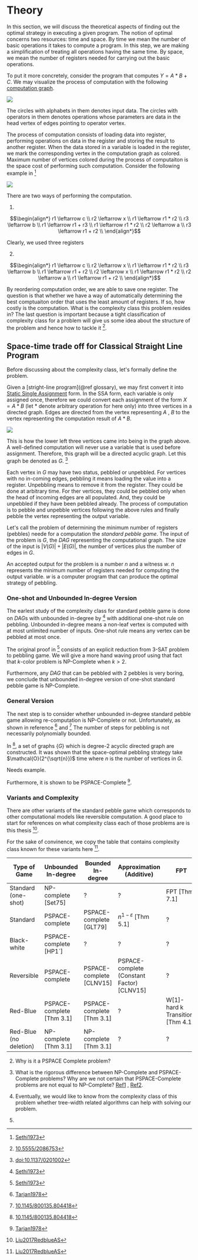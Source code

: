 # Theory

In this section, we will discuss the theoretical aspects of finding out the
optimal strategy in executing a given program. The notion of optimal concerns
two resources: time and space. By time we mean the number of basic operations it
takes to compute a program. In this step, we are making a simplification of
treating all operations having the same time. By space, we mean the number of
registers needed for carrying out the basic operations.

To put it more concretely, consider the program that computes $Y = A * B + C$.
We may visualize the process of computation with the following [computation
graph](https://www.cs.cornell.edu/courses/cs5740/2017sp/lectures/04-nn-compgraph.pdf).

![](computation_graph.svg)

The circles with alphabets in them denotes input data. The circles with
operators in them denotes operations whose parameters are data in the head
vertex of edges pointing to operator vertex. 

The process of computation consists of loading data into register, performing
operations on data in the register and storing the result to another register.
When the data stored in a variable is loaded in the register, we mark the
corresponding vertex in the computation graph as colored. Maximum number of
vertices colored during the process of computaiton is the space cost of
performing such computation. Consider the following example in [^1]

![](sethi_eg.svg)

There are two ways of performing the computation.

1. 
```math
\begin{align*}
   r1 \leftarrow c \\
   r2 \leftarrow x \\
   r1 \leftarrow r1 * r2 \\
   r3 \leftarrow b \\
   r1 \leftarrow r1 + r3 \\
   r1 \leftarrow r1 * r2 \\
   r2 \leftarrow a \\
   r3 \leftarrow r1 + r2 \\
\end{align*}
```

Clearly, we used three registers

2. 

```math
\begin{align*}
   r1 \leftarrow c \\
   r2 \leftarrow x \\
   r1 \leftarrow r1 * r2 \\
   r3 \leftarrow b \\ 
   r1 \leftarrow r1 + r2 \\
   r2 \leftarrow x  \\
   r1 \leftarrow r1 * r2 \\
   r2 \leftarrow a \\ 
   r1 \leftarrow r1 + r2 \\
\end{align*}
```

By reordering computation order, we are able to save one register. The question
is that whether we have a way of automatically determining the best comptuaiton
order that uses the least amount of registers. If so, how costly is the
computation. What is the complexity class this problem resides in? The last
question is important because a tight classification of complexity class for a
problem will give us some idea about the structure of the problem and hence how
to tackle it [^2].

## Space-time trade off for Classical Straight Line Program

Before discussing about the complexity class, let's formally define the problem.

Given a [stright-line program](@ref glossary), we may first convert it into
[Static Single
Assignment](https://en.wikipedia.org/wiki/Static_single-assignment_form) form.
In the SSA form, each variable is only assigned once, therefore we could convert
each assignment of the form $X=A*B$ (let $*$ denote arbitrary operation for here
only) into three vertices in a directed graph. Edges are directed from the
vertex representing $A$ , $B$ to the vertex representing the computation result
of $A*B$.

![](computation_graph.svg)

This is how the lower left three vertices came into being in the graph above. A
well-defined computation will never use a variable that is used before
assignment. Therefore, this graph will be a directed acyclic graph. Let this
graph be denoted as $G$. [^4]

Each vertex in $G$ may have two status, pebbled or unpebbled. For vertices with
no in-coming edges, pebbling it means loading the value into a register.
Unpebbling means to remove it from the register. They could be done at arbitrary
time. For ther vertices, they could be pebbled only when the head of incoming
edges are all populated. And, they could be unpebbled if they have been pebbled
already. The process of computation is to pebble and unpebble vertices following
the above rules and finally pebble the vertex representing the output variable. 

Let's call the problem of determining the minimum number of registers (pebbles)
neede for a computation the *standard pebble game*. The input of the problem is
$G$, the *DAG* representing the computational graph. The size of the input is
$|V(G)|+|E(G)|$, the number of vertices plus the number of edges in $G$.

An accepted output for the problem is a number $n$ and a witness $w$. $n$
represents the minimum number of registers needed for computing the output
variable. $w$ is a computer program that can produce the optimal strategy of
pebbling.

### One-shot and Unbounded In-degree Version

The earlest study of the complexity class for standard pebble game is done on
$DAG$s with unbounded in-degree by [^1] with additional one-shot rule on
pebbling. Unbounded in-degree means a non-leaf vertex is computed with at most
unlimited number of inputs. One-shot rule means any vertex can be pebbled at
most once.

The original proof in [^1] consists of an explicit reduction from 3-SAT problem
to pebbling game. We will give a more hand waving proof using that fact that
$k$-color problem is NP-Complete when $k > 2$. 

Furthermore, any $DAG$ that can be pebbled with 2 pebbles is very boring, we
conclude that unbounded in-degree version of one-shot standard pebble game is
NP-Complete.


### General Version

The next step is to consider whether unbounded in-degree standard pebble game
allowing re-computation is NP-Complete or not. Unfortunately, as shown in
reference [^5] and [^6] The number of steps for pebbling is not necessarily
polynomially bounded. 

In [^6], a set of graphs $\{G\}$ which is degree-$2$ acyclic directed graph are
constructed. It was shown that the space-optimal pebbling strategy take
$\mathcal{O}(2^{\sqrt{n}})$ time where $n$ is the number of vertices in $G$.


Needs example.

Furthermore, it is shown to be PSPACE-Complete [^5].

### Variants and Complexity

There are other variants of the standard pebble game which corresponds to other
computational models like reversible computation. A good place to start for
references on what complexity class each of those problems are is this thesis
[^3].

For the sake of convinence, we copy the table that contains complexity class known for these variants here [^3].

|Type of Game | Unbounded  In-degree | Bounded  In-degree | Approximation (Additive) | FPT | 
|-------------|---------------------|--------------------|--------------------------|-----|
|Standard (one-shot) | NP-complete [Set75] | ? | ? | FPT [Thm 7.1] |
|Standard | PSPACE-complete | PSPACE-complete [GLT79] | $n^{1−ε}$ [Thm 5.1] | ? |
|Black-white | PSPACE-complete [HP1`] | ? | ? | ? |
|Reversible | PSPACE-complete  | PSPACE-complete [CLNV15] | PSPACE-complete (Constant Factor)[CLNV15] | ? |
|Red-Blue | PSPACE-complete [Thm 3.1] | PSPACE-complete [Thm 3.1] | ? | W[1]-hard k Transitions [Thm 4.1] |
|Red-Blue (no deletion) | NP-complete [Thm 3.1] | NP-complete [Thm 3.1] | ? | ? |


2. Why is it a PSPACE Complete problem?
3. What is the rigorous difference between NP-Complete and PSPACE-Complete problems? Why are we not certain that PSPACE-Complete problems are not equal to NP-Complete? [Ref1](https://www.quora.com/What-makes-any-NP-complete-problem-a-PSPACE-complete-problem-in-the-complexity-theory-field#:~:text=Every%20problem%20in%20NP%20is,problems%20are%20also%20PSPACE%2Dcomplete.) , [Ref2](https://cs.stackexchange.com/questions/43723/what-is-practical-difference-between-np-and-pspace-complete).


4. Eventually, we would like to know from the complexity class of this problem whether tree-width related algorithms can help with solving our problem.

5. 


[^1]: [Sethi1973](@cite)
[^2]: [10.5555/2086753](@cite)
[^3]: [Liu2017RedblueAS](@cite)
[^4]: [doi:10.1137/0201002](@cite)
[^5]: [Tarjan1978](@cite)
[^6]: [10.1145/800135.804418](@cite)
